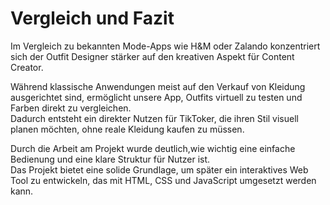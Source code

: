 # Vergleich und Fazit

Im Vergleich zu bekannten Mode-Apps wie H&M oder Zalando konzentriert sich der Outfit Designer stärker auf den kreativen Aspekt für Content Creator.  

Während klassische Anwendungen meist auf den Verkauf von Kleidung ausgerichtet sind, ermöglicht unsere App, Outfits virtuell zu testen und Farben direkt zu vergleichen.  
Dadurch entsteht ein direkter Nutzen für TikToker, die ihren Stil visuell planen möchten, ohne reale Kleidung kaufen zu müssen.

Durch die Arbeit am Projekt wurde deutlich,wie wichtig eine einfache Bedienung und eine klare Struktur für Nutzer ist.  
Das Projekt bietet eine solide Grundlage, um später ein interaktives Web Tool zu entwickeln, das mit HTML, CSS und JavaScript umgesetzt werden kann.
